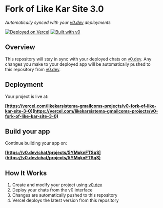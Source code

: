 # Fork of Like Kar Site 3.0

*Automatically synced with your [v0.dev](https://v0.dev) deployments*

[![Deployed on Vercel](https://img.shields.io/badge/Deployed%20on-Vercel-black?style=for-the-badge&logo=vercel)](https://vercel.com/likekarsistema-gmailcoms-projects/v0-fork-of-like-kar-site-3-0)
[![Built with v0](https://img.shields.io/badge/Built%20with-v0.dev-black?style=for-the-badge)](https://v0.dev/chat/projects/5YMqknFTSqS)

## Overview

This repository will stay in sync with your deployed chats on [v0.dev](https://v0.dev).
Any changes you make to your deployed app will be automatically pushed to this repository from [v0.dev](https://v0.dev).

## Deployment

Your project is live at:

**[https://vercel.com/likekarsistema-gmailcoms-projects/v0-fork-of-like-kar-site-3-0](https://vercel.com/likekarsistema-gmailcoms-projects/v0-fork-of-like-kar-site-3-0)**

## Build your app

Continue building your app on:

**[https://v0.dev/chat/projects/5YMqknFTSqS](https://v0.dev/chat/projects/5YMqknFTSqS)**

## How It Works

1. Create and modify your project using [v0.dev](https://v0.dev)
2. Deploy your chats from the v0 interface
3. Changes are automatically pushed to this repository
4. Vercel deploys the latest version from this repository